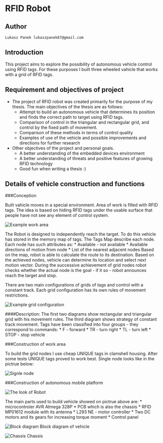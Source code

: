 RFID Robot
==========

Author
------

    Lukasz Panek lukaszpanek87@gmail.com

Introduction
------------

This project aims to explore the possibility of autonomous vehicle control
using RFID tags. For these purposes I built three wheeled vahicle that works
with a grid of RFID tags.

Requirement and objectives of project
-------------------------------------

* The project of RFID robot was created primarily for the purpose of my thesis.
  The main objectives of the thesis are as follows:
    - Attempt to build an autonomous vehicle that determines its position and
      finds the correct path to target using RFID tags.
    - Comparison of control in the triangular and rectangular grid, and control
      by the fixed path of movement.
    - Comparison of these methods in terms of control quality
    - Examples of use of the vehicle and possible improvements and directions
      for further research
* Other objectives of the project and personal goals.
    - A better understanding of the embedded devices environment
    - A better understanding of threats and positive features of growing RFID
      technology
    - Good fun when writing a thesis :)

Details of vehicle construction and functions
---------------------------------------------

###Conception

Built vahicle moves in a special environment. Area of work is filled with RFID
tags. The idea is based on hiding RFID tags under the usable surface that
people have not see any element of control system.

![Example work area](http://dl.dropbox.com/u/18809604/Zdejcie_praca_mgr/pod%C5%82o%C5%BCe_magazynu.png)

The Robot is designed to independently reach the target. To do this vehicle
has stored in the memory map of tags. The Tags Map describe each node. Each
node has such attributes as:
    * Available - not available
    * Available directions of motion from node
    * List of the nearest adjacent nodes
Based on the map, robot is able to calculate the route to its destination.
Based on the achieved nodes, vehicle can determine its location and select
next motion vector. During the successive achievement of grid nodes robot
checks whether the actual node is the goal - if it so - robot announces reach
the target and stop.

There are two main configurations of grids of tags and control with a constant
track. Each grid configuration has its own rules of movement restrictions.

![Example grid configuration](http://dl.dropbox.com/u/18809604/Zdejcie_praca_mgr/SiatkiRozKoncepcja.png)

####Description:
    The first two diagrams show rectangular and triangular grid with his
    movement rules.
    The third diagram shows strategy of constant track movement. Tags have been
    classified into four groups - they correspond to commands:
    * F - forward
    * TR - turn right
    * TL - turn left
    * STOP - stop vehicle

###Construction of work area

To build the grid nodes I use cheap UNIQUE tags in clamshell housing. After
some tests UNIQUE tags proved to work best. Single node looks like in the
pictrue below:

![Signle node](http://dl.dropbox.com/u/18809604/Zdejcie_praca_mgr/single_node.png)

###Construction of autonomous mobile platform

![The look of Robot](http://dl.dropbox.com/u/18809604/Zdejcie_praca_mgr/robot_pic.png)

The main parts used to build vehicle showed on pictrue above are:
    * microcontroler AVR Atmega 328P
    * PCB which is also the chassis
    * RFID MP01612 module with its antenna
    * L293 NE - motor controller
    * Two DC motors and its gears for increasing torque moment
    * Control panel

![Block diagram](http://dl.dropbox.com/u/18809604/Zdejcie_praca_mgr/schemat_blokowy.png)
Block diagram of vehicle

![Chassis](http://dl.dropbox.com/u/18809604/Zdejcie_praca_mgr/chassis.png)
Chassis

